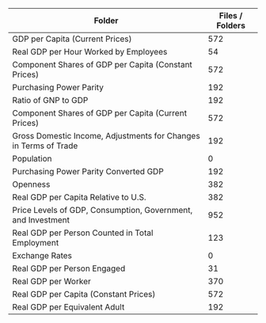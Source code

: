 | Folder                                                           |   Files / Folders |
|------------------------------------------------------------------|-------------------|
| GDP per Capita (Current Prices)                                  |               572 |
| Real GDP per Hour Worked by Employees                            |                54 |
| Component Shares of GDP per Capita (Constant Prices)             |               572 |
| Purchasing Power Parity                                          |               192 |
| Ratio of GNP to GDP                                              |               192 |
| Component Shares of GDP per Capita (Current Prices)              |               572 |
| Gross Domestic Income, Adjustments for Changes in Terms of Trade |               192 |
| Population                                                       |                 0 |
| Purchasing Power Parity Converted GDP                            |               192 |
| Openness                                                         |               382 |
| Real GDP per Capita Relative to U.S.                             |               382 |
| Price Levels of GDP, Consumption, Government, and Investment     |               952 |
| Real GDP per Person Counted in Total Employment                  |               123 |
| Exchange Rates                                                   |                 0 |
| Real GDP per Person Engaged                                      |                31 |
| Real GDP per Worker                                              |               370 |
| Real GDP per Capita (Constant Prices)                            |               572 |
| Real GDP per Equivalent Adult                                    |               192 |